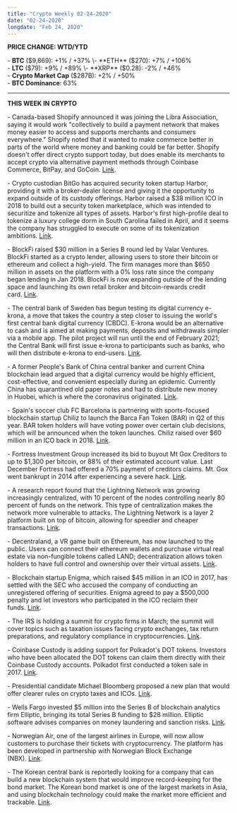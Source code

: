 ```yaml
---
title: "Crypto Weekly 02-24-2020"
date: "02-24-2020"
longdate: "Feb 24, 2020"
---
```


**PRICE CHANGE: WTD/YTD**

\- **BTC** ($9,869): +1% / +37%  
\- **ETH** ($270): +7% / +106%  
\- **LTC** ($79): +9% / +89%  
\- **XRP** ($0.28): -2% / +46%  
\- **Crypto Market Cap** ($287B): +2% / +50%  
\- **BTC Dominance**: 63%



---

**THIS WEEK IN CRYPTO**

\- Canada-based Shopify announced it was joining the Libra Association, saying it would work "collectively to build a payment network that makes money easier to access and supports merchants and consumers everywhere." Shopify noted that it wanted to make commerce better in parts of the world where money and banking could be far better. Shopify doesn't offer direct crypto support today, but does enable its merchants to accept crypto via alternative payment methods through Coinbase Commerce, BitPay, and GoCoin. [Link](https://news.shopify.com/shopify-joins-libra-association).   
  
\- Crypto custodian BitGo has acquired security token startup Harbor, providing it with a broker-dealer license and giving it the opportunity to expand outside of its custody offerings. Harbor raised a $38 million ICO in 2018 to build out a security token marketplace, which was intended to securitize and tokenize all types of assets. Harbor's first high-profile deal to tokenize a luxury college dorm in South Carolina failed in April, and it seems the company has struggled to execute on some of its tokenization ambitions. [Link](https://www.theblockcrypto.com/post/56298/bitgo-acquires-token-platform-harbor-to-expand-into-the-digital-securities-space).   
  
\- BlockFi raised $30 million in a Series B round led by Valar Ventures. BlockFi started as a crypto lender, allowing users to store their bitcoin or ethereum and collect a high-yield. The firm manages more than $650 million in assets on the platform with a 0% loss rate since the company began lending in Jan 2018. BlockFi is now expanding outside of the lending space and launching its own retail broker and bitcoin-rewards credit card. [Link](https://www.theblockcrypto.com/post/55812/blockfi-raises-30-million-as-it-looks-to-become-more-than-just-a-lender).   
  
\- The central bank of Sweden has begun testing its digital currency e-krona, a move that takes the country a step closer to issuing the world's first central bank digital currency (CBDC). E-krona would be an alternative to cash and is aimed at making payments, deposits and withdrawals simpler via a mobile app. The pilot project will run until the end of February 2021; the Central Bank will first issue e-krona to participants such as banks, who will then distribute e-krona to end-users. [Link](https://www.riksbank.se/en-gb/press-and-published/notices-and-press-releases/notices/2020/the-riksbank-to-test-technical-solution-for-the-e-krona/).   
  
\- A former People's Bank of China central banker and current China blockchain lead argued that a digital currency would be highly efficient, cost-effective, and convenient especially during an epidemic. Currently China has quarantined old paper notes and had to distribute new money in Huobei, which is where the coronavirus originated. [Link](https://caijing.chinadaily.com.cn/a/202002/16/WS5e493430a3107bb6b57a000e.html).   
  
\- Spain's soccer club FC Barcelona is partnering with sports-focused blockchain startup Chiliz to launch the Barca Fan Token (BAR) in Q2 of this year. BAR token holders will have voting power over certain club decisions, which will be announced when the token launches. Chiliz raised over $60 million in an ICO back in 2018. [Link](https://www.theblockcrypto.com/post/55834/lionel-messi-led-fc-barcelona-set-to-have-its-own-token-for-over-300m-fans-worldwide).   
  
\- Fortress Investment Group increased its bid to buyout Mt Gox Creditors to up to $1,300 per bitcoin, or 88% of their estimated account value. Last December Fortress had offered a 70% payment of creditors claims. Mt. Gox went bankrupt in 2014 after experiencing a severe hack. [Link](https://www.bloomberg.com/news/articles/2020-02-19/fortress-said-to-increase-offer-to-purchase-mt-gox-claims).   
  
\- A research report found that the Lightning Network was growing increasingly centralized, with 10 percent of the nodes controlling nearly 80 percent of funds on the network. This type of centralization makes the network more vulnerable to attacks. The Lightning Network is a layer 2 platform built on top of bitcoin, allowing for speedier and cheaper transactions. [Link](https://www.coindesk.com/bitcoins-lightning-network-is-growing-increasingly-centralized-researchers-find).   
  
\- Decentraland, a VR game built on Ethereum, has now launched to the public. Users can connect their ethereum wallets and purchase virtual real estate via non-fungible tokens called LAND; decentralization allows token holders to have full control and ownership over their virtual assets. [Link](https://www.theblockcrypto.com/linked/56530/ethereum-based-virtual-game-world-decentraland-has-launched).   
  
\- Blockchain startup Enigma, which raised $45 million in an ICO in 2017, has settled with the SEC who accused the company of conducting an unregistered offering of securities. Enigma agreed to pay a $500,000 penalty and let investors who participated in the ICO reclaim their funds. [Link](https://www.sec.gov/news/press-release/2020-37).   
  
\- The IRS is holding a summit for crypto firms in March; the summit will cover topics such as taxation issues facing crypto exchanges, tax return preparations, and regulatory compliance in cryptocurrencies. [Link](https://news.bloombergtax.com/daily-tax-report/irs-cryptocurrency-groups-to-meet-amid-agency-enforcement-push).   
  
\- Coinbase Custody is adding support for Polkadot's DOT tokens. Investors who have been allocated the DOT tokens can claim them directly with their Coinbase Custody accounts. Polkadot first conducted a token sale in 2017. [Link](https://www.theblockcrypto.com/linked/55393/coinbase-custody-adds-support-for-polkadots-dot-token).   
  
\- Presidential candidate Michael Bloomberg proposed a new plan that would offer clearer rules on crypto taxes and ICOs. [Link](https://content.mikebloomberg.com/Mike+Bloomberg+2020+Financial+Reform+Policy.pdf).   
  
\- Wells Fargo invested $5 million into the Series B of blockchain analytics firm Elliptic, bringing its total Series B funding to $28 million. Elliptic software advises companies on money laundering and sanction risks. [Link](https://www.theblockcrypto.com/linked/55874/wells-fargo-invests-5m-in-blockchain-analytics-firm-elliptic).   
  
\- Norwegian Air, one of the largest airlines in Europe, will now allow customers to purchase their tickets with cryptocurrency. The platform has been developed in partnership with Norwegian Block Exchange (NBX). [Link](https://www.coindesk.com/norwegian-air-could-allow-customers-to-pay-for-flights-in-crypto-this-spring).   
  
\- The Korean central bank is reportedly looking for a company that can build a new blockchain system that would improve record-keeping for the bond market. The Korean bond market is one of the largest markets in Asia, and using blockchain technology could make the market more efficient and trackable. [Link](https://www.coindesk.com/south-koreas-central-bank-is-building-a-new-blockchain-system-for-the-bond-market).